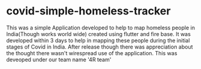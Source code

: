 # covid-simple-homeless-tracker
This was a simple Application developed to help to map homeless people in India(Though works world wide) created using flutter and fire base.
It was developed within 3 days to help in mapping these people during the initial stages of Covid in India.
After release though there was appreciation about the thought there wasn't wirespread use of the application.
This was deveoped under our team name '4R team'
